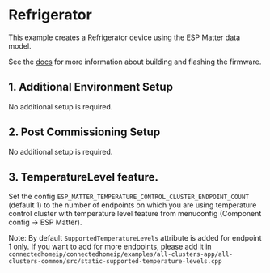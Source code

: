 # Refrigerator

This example creates a Refrigerator device using the ESP
Matter data model.

See the [docs](https://docs.espressif.com/projects/esp-matter/en/latest/esp32/developing.html) for more information about building and flashing the firmware.

## 1. Additional Environment Setup

No additional setup is required.

## 2. Post Commissioning Setup

No additional setup is required.

## 3. TemperatureLevel feature.

Set the config `ESP_MATTER_TEMPERATURE_CONTROL_CLUSTER_ENDPOINT_COUNT` (default 1) to the number of endpoints on which
you are using temperature control cluster with temperature level feature from menuconfig (Component config -> ESP Matter).

Note: By default `SupportedTemperatureLevels` attribute is added for endpoint 1 only. If you want to add for more endpoints,
please add it in `connectedhomeip/connectedhomeip/examples/all-clusters-app/all-clusters-common/src/static-supported-temperature-levels.cpp`
